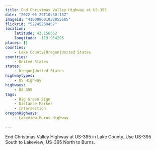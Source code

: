 ```yaml
---
title: End Christmas Valley Highway at US-395
date: "2022-05-29T10:30:18Z"
imageid: "410088601032855685"
flickrid: "52245269457"
location:
    latitude: 43.156552
    longitude: -119.954296
places: []
counties:
    - Lake County|Oregon|United States
countries:
    - United States
states:
    - Oregon|United States
highwaytypes:
    - US Highway
highways:
    - US-395
tags:
    - Big Green Sign
    - Distance Marker
    - Intersection
oregonHighways:
    - Lakeview-Burns Highway

---
```

End Christmas Valley Highway at US-395 in Lake County.  Use US-395 South to Lakeview; US-395 North to Burns.
